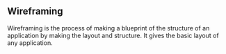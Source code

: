 ## Wireframing

Wireframing is the process of making a blueprint of the structure of an application by making the layout and structure. It gives the basic layout of any application.
